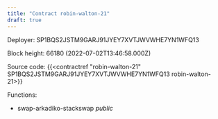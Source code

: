 ```yaml
---
title: "Contract robin-walton-21"
draft: true
---
```

Deployer: SP1BQS2JSTM9GARJ91JYEY7XVTJWVWHE7YN1WFQ13


 



Block height: 66180 (2022-07-02T13:46:58.000Z)

Source code: {{<contractref "robin-walton-21" SP1BQS2JSTM9GARJ91JYEY7XVTJWVWHE7YN1WFQ13 robin-walton-21>}}

Functions:

* swap-arkadiko-stackswap _public_
